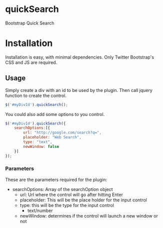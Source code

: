 # quickSearch
Bootstrap Quick Search

# Installation

Installation is easy, with minimal dependencies. Only Twitter Bootstrap's CSS and JS are required.

## Usage

Simply create a div with an id to be used by the plugin. Then call jquery function to create the control.

```js
$('#myDivId').quickSearch();
```

You could also add some options to you control.

```js
$('#myDivId').quickSearch({
    searchOptions:[{
        url: "http://google.com/search?q=",
        placeholder: "Web Search",
        type: "text",
        newWindow: false
    }]
});
```

### Parameters

These are the parameters required for the plugin:
- searchOptions: Array of the searchOption object
    - url: Url where the control will go after hitting Enter
    - placeholder: This will be the place holder for the input control
    - type: this will be the type for the input control
        - text/number
    - newWindow: determines if the control will launch a new window or not